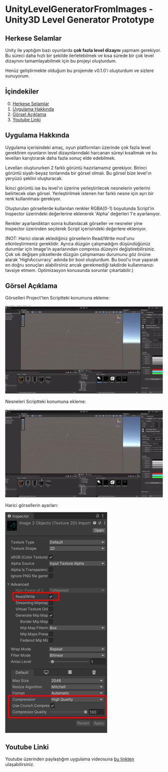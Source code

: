 # UnityLevelGeneratorFromImages - Unity3D Level Generator Prototype

## Herkese Selamlar

Unity ile yaptığım bazı oyunlarda **çok fazla level dizaynı** yapmam gerekiyor. Bu süreci daha hızlı bir şekilde ilerletebilmek ve kısa sürede bir çok level dizaynını tamamlayabilmek için bu projeyi oluşturdum.

Henüz geliştirmekte olduğum bu projemde v0.1.0'ı oluşturdum ve sizlere sunuyorum.

## İçindekiler

0. [Herkese Selamlar](#herkese-selamlar)
1. [Uygulama Hakkında](#uygulama-hakkında)
2. [Görsel Açıklama](#gorsel-aciklama)
3. [Youtube Linki](#youtube-linki)

## Uygulama Hakkında

Uygulama içerisindeki amaç, oyun platformları üzerinde çok fazla level gerektiren oyunların level dizaynlarındaki harcanan süreyi kısaltmak ve bu levelları  karıştırarak daha fazla sonuç elde edebilmek.

Levelları oluştururken 2 farklı görüntü hazırlamamız gerekiyor. Birinci görüntü siyah-beyaz tonlarında bir görsel olmalı. Bu görsel bize level'ın yeryüzü şeklini oluşturacak.

İkinci görüntü ise bu level'ın üzerine yerleştirilecek nesnelerin yerlerini belirtecek olan görsel. Yerleştirilmek istenen her farklı nesne için ayrı bir renk kullanılması gerekiyor. 

Oluşturulan görsellerde kullanılan renkler RGBA(0-1) boyutunda Script'in Inspector üzerindeki değerlerine eklenerek 'Alpha' değerleri 1'e ayarlanıyor.

Renkler ayarlandıktan sonra kullanılacak görseller ve nesneler yine Inspector üzerinden seçilerek Script içerisindeki değerlere ekleniyor.

(NOT: Harici olarak eklediğiniz görsellerin Read/Write mod'unu etkinleştirmeniz gereklidir. Ayrıca düzgün çalışmadığını düşündüğünüz durumlar için Image'in ayarlarından compress düzeyini değiştirebilirsiniz. Çok sık değişen piksellerde düzgün çalışmaması durumunu göz önüne alarak 'HighAccurracy' adında bir bool oluşturdum. Bu bool'u true yaparak en doğru sonuçları alabilirsiniz ancak gerekmediği takdirde kullanmanızı tavsiye etmem. Optimizasyon konusunda sorunlar çıkartabilir.) 


## Görsel Açıklama

Görselleri Project'ten Scriptteki konumuna ekleme:

![](./examples/addImages.gif)

Nesneleri Scriptteki konumuna ekleme:

![](./examples/addObjects.gif)

Harici görsellerin ayarları:

![](./examples/inspector.png)


## Youtube Linki

Youtube üzerinden paylaştığım uygulama videosuna [bu linkten](https://youtu.be/CyaP6tf7Qhw) ulaşabilirsiniz.
